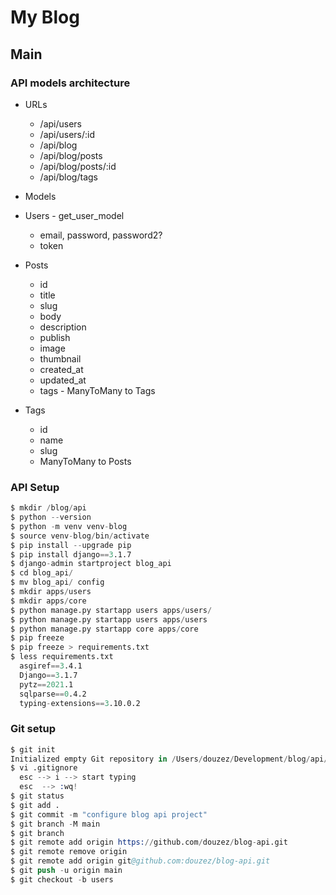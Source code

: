 # My Blog

## Main

### API models architecture

- URLs

  - /api/users
  - /api/users/:id
  - /api/blog
  - /api/blog/posts
  - /api/blog/posts/:id
  - /api/blog/tags

- Models

- Users - get_user_model

  - email, password, password2?
  - token

- Posts

  - id
  - title
  - slug
  - body
  - description
  - publish
  - image
  - thumbnail
  - created_at
  - updated_at
  - tags - ManyToMany to Tags

- Tags

  - id
  - name
  - slug
  - ManyToMany to Posts

### API Setup

```s
$ mkdir /blog/api
$ python --version
$ python -m venv venv-blog
$ source venv-blog/bin/activate
$ pip install --upgrade pip
$ pip install django==3.1.7
$ django-admin startproject blog_api
$ cd blog_api/
$ mv blog_api/ config
$ mkdir apps/users
$ mkdir apps/core
$ python manage.py startapp users apps/users/
$ python manage.py startapp users apps/users
$ python manage.py startapp core apps/core
$ pip freeze
$ pip freeze > requirements.txt
$ less requirements.txt
  asgiref==3.4.1
  Django==3.1.7
  pytz==2021.1
  sqlparse==0.4.2
  typing-extensions==3.10.0.2
```

### Git setup

```s
$ git init
Initialized empty Git repository in /Users/douzez/Development/blog/api/blog_api/.git/
$ vi .gitignore
  esc --> i --> start typing
  esc  --> :wq!
$ git status
$ git add .
$ git commit -m "configure blog api project"
$ git branch -M main
$ git branch
$ git remote add origin https://github.com/douzez/blog-api.git
$ git remote remove origin
$ git remote add origin git@github.com:douzez/blog-api.git
$ git push -u origin main
$ git checkout -b users
```
